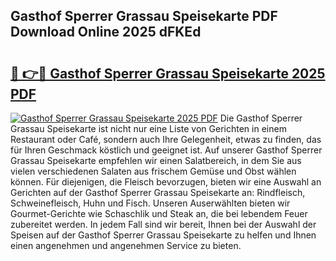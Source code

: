 ## Gasthof Sperrer Grassau Speisekarte PDF Download Online 2025 dFKEd

# <h2><a href="http://gcdccu.nevu.top/?p=Gasthof+Sperrer+Grassau+Speisekarte">🔗 👉🔴 Gasthof Sperrer Grassau Speisekarte 2025 PDF</a></h2>

[![Gasthof Sperrer Grassau Speisekarte 2025 PDF](https://i.imgur.com/dBaPXMq.png)](http://gcdccu.nevu.top/?p=Gasthof+Sperrer+Grassau+Speisekarte)
Die Gasthof Sperrer Grassau Speisekarte ist nicht nur eine Liste von Gerichten in einem Restaurant oder Café, sondern auch Ihre Gelegenheit, etwas zu finden, das für Ihren Geschmack köstlich und geeignet ist. Auf unserer Gasthof Sperrer Grassau Speisekarte empfehlen wir einen Salatbereich, in dem Sie aus vielen verschiedenen Salaten aus frischem Gemüse und Obst wählen können. Für diejenigen, die Fleisch bevorzugen, bieten wir eine Auswahl an Gerichten auf der Gasthof Sperrer Grassau Speisekarte an: Rindfleisch, Schweinefleisch, Huhn und Fisch. Unseren Auserwählten bieten wir Gourmet-Gerichte wie Schaschlik und Steak an, die bei lebendem Feuer zubereitet werden. In jedem Fall sind wir bereit, Ihnen bei der Auswahl der Speisen auf der Gasthof Sperrer Grassau Speisekarte zu helfen und Ihnen einen angenehmen und angenehmen Service zu bieten.
